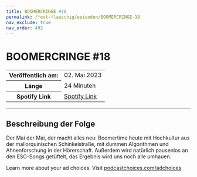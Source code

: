 ```yaml
---
title: BOOMERCRINGE #18
permalink: /fest-flauschig/episoden/BOOMERCRINGE-18
nav_exclude: true
nav_order: 492
---
```


# BOOMERCRINGE #18
<table class="resp-table dcf-table dcf-table-responsive dcf-table-bordered dcf-table-striped dcf-w-100%">
                    <tbody>
                        <tr>
                            <th scope="row">Veröffentlich am:</th>
                            <td data-label="Veröffentlich am:">02. Mai 2023</td>
                        </tr>
                        <tr>
                            <th scope="row">Länge </th>
                            <td data-label="Länge ">24 Minuten</td>
                        </tr><tr>
                                <th scope="row">Spotify Link</th>
                                <td data-label="Spotify Link"><a href="https://open.spotify.com/episode/5l65h5UEDzHLLuNRGDWkXQ">Spotify Link</a></td>
                            </tr></tbody>
                </table>

***

## Beschreibung der Folge

<div>
<p>Der Mai der Mai, der macht alles neu: Boomertime heute mit Hochkultur aus der mallorquinischen Schinkelstraße, mit dummen Algorithmen und Ahnenforschung in der Hörerschaft. Außerdem wird natürlich pausenlos an den ESC-Songs getüftelt, das Ergebnis wird uns noch alle umhauen.</p><p> </p><p>Learn more about your ad choices. Visit <a href="https://podcastchoices.com/adchoices" rel="nofollow">podcastchoices.com/adchoices</a></p>  
</div>

